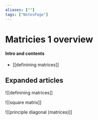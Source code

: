 ```yaml
---
aliases: [""]
tags: ["NotesPage"]
---
```


# Matricies 1 overview

#### Intro and contents
- [[definining matrices]]


## Expanded articles

![[definining matrices]]

![[square matrix]]

![[principle diagonal (matrices)]]